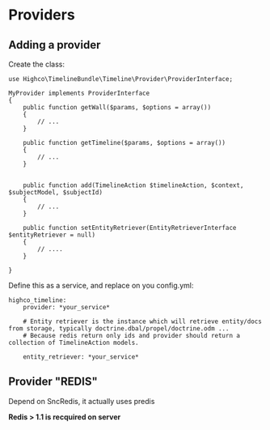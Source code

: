 # Providers

## Adding a provider

Create the class:

    use Highco\TimelineBundle\Timeline\Provider\ProviderInterface;

    MyProvider implements ProviderInterface
    {
        public function getWall($params, $options = array())
        {
            // ...
        }

        public function getTimeline($params, $options = array())
        {
            // ...
        }


        public function add(TimelineAction $timelineAction, $context, $subjectModel, $subjectId)
        {
            // ...
        }

        public function setEntityRetriever(EntityRetrieverInterface $entityRetriever = null)
        {
            // ....
        }

    }

Define this as a service, and replace on you config.yml:

    highco_timeline:
        provider: *your_service*

        # Entity retriever is the instance which will retrieve entity/docs from storage, typically doctrine.dbal/propel/doctrine.odm ...
        # Because redis return only ids and provider should return a collection of TimelineAction models.

        entity_retriever: *your_service*


## Provider "REDIS"

Depend on SncRedis, it actually uses predis

**Redis > 1.1 is recquired on server**

